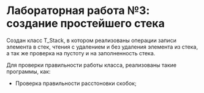 # Лабораторная работа №3: создание простейшего стека

Создан класс T_Stack, в котором реализованы операции записи элемента в стек, чтения с удалением 
и без удаления элемента из стека, а так же проверка на пустоту и на заполненность стека.

Для проверки правильности работы класса, реализованы такие программы, как:

- Проверка правильности расстоновки скобок;
